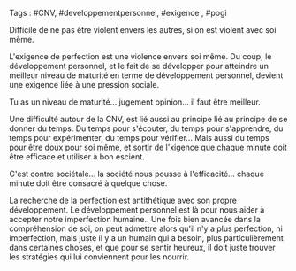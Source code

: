 Tags : #CNV, #developpementpersonnel, #exigence , #pogi

Difficile de ne pas être violent envers les autres, si on est violent avec soi même.

L'exigence de perfection est une violence envers soi même. Du coup, le développement personnel, et le fait de se développer pour atteindre un meilleur niveau de maturité en terme de développement personnel, devient une exigence liée à une pression sociale.

Tu as un niveau de maturité... jugement opinion... il faut être meilleur.

Une difficulté autour de la CNV, est lié aussi au principe lié au principe de se donner du temps. Du temps pour s'écouter, du temps pour s'apprendre, du temps pour expérimenter, du temps pour vérifier... Mais aussi du temps pour être doux pour soi même, et sortir de l'xigence que chaque minute doit être efficace et utiliser à bon escient.

C'est contre sociétale... la société nous pousse à l'efficacité... chaque minute doit être consacré à quelque chose.

La recherche de la perfection est antithétique avec son propre développement. Le développement personnel est là pour nous aider à accepter notre imperfection humaine.. Une fois bien avancée dans la compréhension de soi, on peut admettre alors qu'il n'y a plus perfection, ni imperfection, mais juste il y a un humain qui a besoin, plus particulièrement dans certaines choses, et que pour se sentir heureux, il doit juste trouver les stratégies qui lui conviennent pour les nourrir.